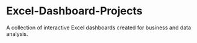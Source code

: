 # Excel-Dashboard-Projects
A collection of interactive Excel dashboards created for business and data analysis.
